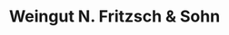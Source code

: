 ---
title: "Weingut N. Fritzsch & Sohn"
url: /sprendlingen/weingut-n-fritzsch-und-sohn/
shop: Wein
---